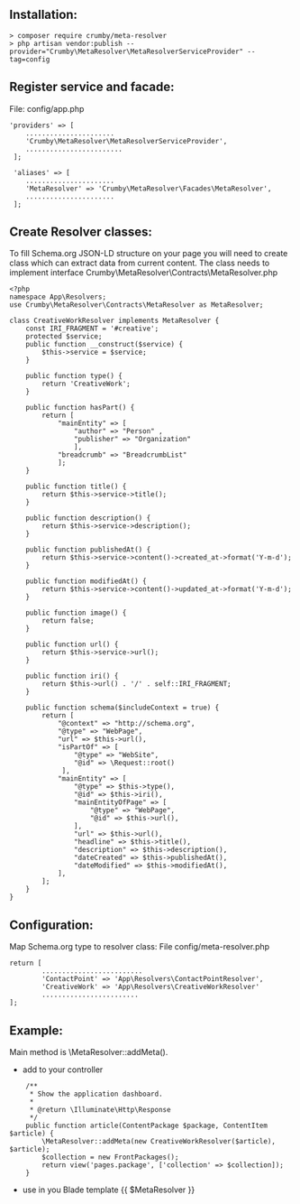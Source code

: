 Installation:
-------------
```
> composer require crumby/meta-resolver
> php artisan vendor:publish --provider="Crumby\MetaResolver\MetaResolverServiceProvider" --tag=config
```

Register service and facade:
----------------------------
File: config/app.php
```
'providers' => [
    ......................
    'Crumby\MetaResolver\MetaResolverServiceProvider',
    ........................
 ];
 
 'aliases' => [ 
    ......................
    'MetaResolver' => 'Crumby\MetaResolver\Facades\MetaResolver',
    ......................
 ];
```

Create Resolver classes:
------------------------
To fill Schema.org JSON-LD  structure on your page you will need to create class which can extract data from current content.
The class needs to implement interface Crumby\MetaResolver\Contracts\MetaResolver.php
```
<?php
namespace App\Resolvers;
use Crumby\MetaResolver\Contracts\MetaResolver as MetaResolver;

class CreativeWorkResolver implements MetaResolver {
    const IRI_FRAGMENT = '#creative';
    protected $service;
    public function __construct($service) {
        $this->service = $service;
    }
    
    public function type() {
        return 'CreativeWork';
    }
    
    public function hasPart() {
        return [
            "mainEntity" => [
                "author" => "Person" , 
                "publisher" => "Organization"
                ], 
            "breadcrumb" => "BreadcrumbList"
            ];
    }
    
    public function title() {
        return $this->service->title();
    }

    public function description() {
        return $this->service->description();
    }
    
    public function publishedAt() {
        return $this->service->content()->created_at->format('Y-m-d');
    }
    
    public function modifiedAt() {
        return $this->service->content()->updated_at->format('Y-m-d');
    }
    
    public function image() {
        return false;
    }
    
    public function url() {
        return $this->service->url();
    }
    
    public function iri() {
        return $this->url() . '/' . self::IRI_FRAGMENT;
    }
    
    public function schema($includeContext = true) {
        return [
            "@context" => "http://schema.org",
            "@type" => "WebPage",
            "url" => $this->url(),
            "isPartOf" => [
                "@type" => "WebSite",
                "@id" => \Request::root()
             ],
            "mainEntity" => [    
                "@type" => $this->type(),
                "@id" => $this->iri(),
                "mainEntityOfPage" => [
                    "@type" => "WebPage",
                    "@id" => $this->url(),
                ],
                "url" => $this->url(),
                "headline" => $this->title(),
                "description" => $this->description(),
                "dateCreated" => $this->publishedAt(),
                "dateModified" => $this->modifiedAt(),
            ],
        ];
    }
}
```
   
Configuration:
--------------
Map Schema.org type to resolver class:
File config/meta-resolver.php 
```
return [
        .........................
        'ContactPoint' => 'App\Resolvers\ContactPointResolver',
        'CreativeWork' => 'App\Resolvers\CreativeWorkResolver'
        ........................
];
```

Example: 
--------
Main method is \MetaResolver::addMeta().
 - add to your controller
```
    /**
     * Show the application dashboard.
     *
     * @return \Illuminate\Http\Response
     */
    public function article(ContentPackage $package, ContentItem $article) {
        \MetaResolver::addMeta(new CreativeWorkResolver($article), $article);
        $collection = new FrontPackages();
        return view('pages.package', ['collection' => $collection]);
    }
```  
 
 - use in you Blade template 
{{ $MetaResolver }}
